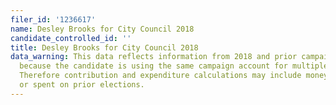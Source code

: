 ```yaml
---
filer_id: '1236617'
name: Desley Brooks for City Council 2018
candidate_controlled_id: ''
title: Desley Brooks for City Council 2018
data_warning: This data reflects information from 2018 and prior campaign filings
  because the candidate is using the same campaign account for multiple elections.
  Therefore contribution and expenditure calculations may include money raised for
  or spent on prior elections.
---
```

